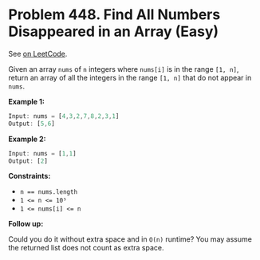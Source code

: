 Problem 448. Find All Numbers Disappeared in an Array (Easy)
============================================================

See [on LeetCode](https://leetcode.com/problems/find-all-numbers-disappeared-in-an-array/).

Given an array `nums` of `n` integers where `nums[i]` is in the range `[1, n]`, return an array of all the integers in the range `[1, n]` that do not appear in `nums`.

**Example 1:**

```Rust
Input: nums = [4,3,2,7,8,2,3,1]
Output: [5,6]
```

**Example 2:**

```Rust
Input: nums = [1,1]
Output: [2]
```

**Constraints:**

* `n == nums.length`
* `1 <= n <= 10⁵`
* `1 <= nums[i] <= n`

**Follow up:**

Could you do it without extra space and in `O(n)` runtime? You may assume the returned list does not count as extra space.
